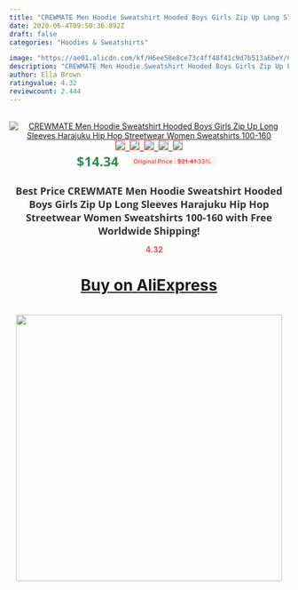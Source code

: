 ```yaml
---
title: "CREWMATE Men Hoodie Sweatshirt Hooded Boys Girls Zip Up Long Sleeves Harajuku Hip Hop Streetwear Women Sweatshirts 100-160"
date: 2020-06-4T09:50:36.892Z
draft: false
categories: "Hoodies & Sweatshirts"

image: "https://ae01.alicdn.com/kf/H6ee58e8ce73c4ff48f41c9d7b513a6beY/CREWMATE-Men-Hoodie-Sweatshirt-Hooded-Boys-Girls-Zip-Up-Long-Sleeves-Harajuku-Hip-Hop-Streetwear-Women.jpg"
description: "CREWMATE Men Hoodie Sweatshirt Hooded Boys Girls Zip Up Long Sleeves Harajuku Hip Hop Streetwear Women Sweatshirts 100-160"
author: Ella Brown
ratingvalue: 4.32
reviewcount: 2.444
---
```

<br>
<div style="text-align: center;">
<a href="https://s.click.aliexpress.com/e/_Anc5hb" target="_blank" rel="nofollow noopener noreferrer"><img alt="CREWMATE Men Hoodie Sweatshirt Hooded Boys Girls Zip Up Long Sleeves Harajuku Hip Hop Streetwear Women Sweatshirts 100-160" class="magnifier-image" src="https://ae01.alicdn.com/kf/H6ee58e8ce73c4ff48f41c9d7b513a6beY/CREWMATE-Men-Hoodie-Sweatshirt-Hooded-Boys-Girls-Zip-Up-Long-Sleeves-Harajuku-Hip-Hop-Streetwear-Women.jpg_640x640.jpg">
<br>
<img style="border:1px solid salmon" src="https://ae01.alicdn.com/kf/H6ee58e8ce73c4ff48f41c9d7b513a6beY/CREWMATE-Men-Hoodie-Sweatshirt-Hooded-Boys-Girls-Zip-Up-Long-Sleeves-Harajuku-Hip-Hop-Streetwear-Women.jpg_120x120.jpg">&nbsp;&nbsp;<img style="border:1px solid salmon" src="https://ae01.alicdn.com/kf/H69fb456e5acd412da4a817d7385ceaa2W/CREWMATE-Men-Hoodie-Sweatshirt-Hooded-Boys-Girls-Zip-Up-Long-Sleeves-Harajuku-Hip-Hop-Streetwear-Women.jpg_120x120.jpg">&nbsp;&nbsp;<img style="border:1px solid salmon" src="https://ae01.alicdn.com/kf/H20fe3bdb155544e58167afb19fefd96aY/CREWMATE-Men-Hoodie-Sweatshirt-Hooded-Boys-Girls-Zip-Up-Long-Sleeves-Harajuku-Hip-Hop-Streetwear-Women.jpg_120x120.jpg">&nbsp;&nbsp;<img style="border:1px solid salmon" src="https://ae01.alicdn.com/kf/H75e2b0cd754446f1b05c0c8063c253a0b/CREWMATE-Men-Hoodie-Sweatshirt-Hooded-Boys-Girls-Zip-Up-Long-Sleeves-Harajuku-Hip-Hop-Streetwear-Women.jpg_120x120.jpg">&nbsp;&nbsp;<img style="border:1px solid salmon" src="https://ae01.alicdn.com/kf/H7393871b9839423ba4dc046de0f4a95cN/CREWMATE-Men-Hoodie-Sweatshirt-Hooded-Boys-Girls-Zip-Up-Long-Sleeves-Harajuku-Hip-Hop-Streetwear-Women.jpg_120x120.jpg"></a></div><br0>
<div style="text-align: center;"><span style="background-color: white; border: 0px; box-sizing: border-box; color: seagreen; display: inline-block; font-family: &quot;open sans&quot; , &quot;arial&quot; , &quot;helvetica&quot; , sans-serif , &quot;heiti&quot;; font-size: 24px; font-stretch: inherit; font-weight: 700; line-height: inherit; margin: 0px 10px 0px 0px; padding: 0px; vertical-align: middle;">$14.34 </span>
<span style="background: rgb(255 , 241 , 241); border-radius: 3px; border: 0px; box-sizing: border-box; color: #ff4747; display: inline-block; font-family: inherit; font-size: 12px; font-stretch: inherit; font-style: inherit; font-variant: inherit; font-weight: 600; line-height: inherit; margin: 0px; padding: 2px 5px; transform: scale(0.9); vertical-align: middle;">Original Price : <b style="text-decoration: line-through;">$21.41 </b> 33%&nbsp;&nbsp;</span></div>
<h1 style="color: #333333; display: inline-block; font-family: &quot;open sans&quot; , &quot;arial&quot; , &quot;helvetica&quot; , sans-serif , &quot;heiti&quot;; font-size: 18px; font-stretch: inherit; font-weight: 700; text-align: center;">Best Price CREWMATE Men Hoodie Sweatshirt Hooded Boys Girls Zip Up Long Sleeves Harajuku Hip Hop Streetwear Women Sweatshirts 100-160 with Free Worldwide Shipping!</h1>
<div style="color: #ff4747; text-align: center;">
<img src="https://4.bp.blogspot.com/-M0ZcTcb-5uY/XleCXlxnR4I/AAAAAAAAAEc/OrjgMkXV1oMQFaCRZj5HQwOCBcu3w1FegCPcBGAYYCw/s1600/star.png" style="height: 15px;">&nbsp;<b>4.32</b></div>
<div class="button_cont" align="center"><a class="buynow_a" href="https://s.click.aliexpress.com/e/_Anc5hb" target="_blank" rel="nofollow noopener noreferrer"><H1>Buy on AliExpress</H1></a></div><br>
<div class="separator" style="clear: both; text-align: center;">
<img src="https://lh3.googleusercontent.com/-pTy5HemUv9M/XlePHvY0dAI/AAAAAAAAAE4/0nX5iRUoIWY8eMW9Dpxeirr157OZliDIgCLcBGAsYHQ/s1600/badge.gif" width="480">
</div>
